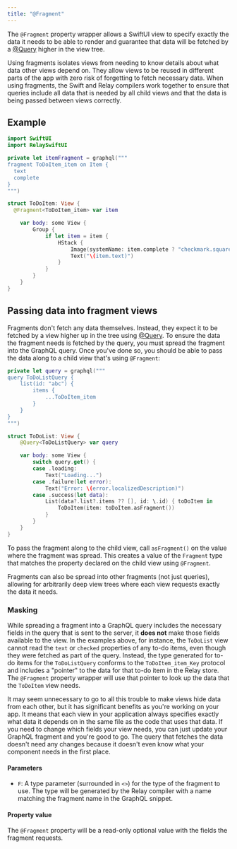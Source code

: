 ```yaml
---
title: "@Fragment"
---
```


The `@Fragment` property wrapper allows a SwiftUI view to specify exactly the data it needs to be able to render and guarantee that data will be fetched by a [@Query](query.md) higher in the view tree.

Using fragments isolates views from needing to know details about what data other views depend on. They allow views to be reused in different parts of the app with zero risk of forgetting to fetch necessary data. When using fragments, the Swift and Relay compilers work together to ensure that queries include all data that is needed by all child views and that the data is being passed between views correctly.

## Example

```swift
import SwiftUI
import RelaySwiftUI

private let itemFragment = graphql("""
fragment ToDoItem_item on Item {
  text
  complete
}
""")

struct ToDoItem: View {
  @Fragment<ToDoItem_item> var item

    var body: some View {
        Group {
            if let item = item {
                HStack {
                    Image(systemName: item.complete ? "checkmark.square" : "square")
                    Text("\(item.text)")
                }
            }
        }
    }
}
```

## Passing data into fragment views

Fragments don't fetch any data themselves. Instead, they expect it to be fetched by a view higher up in the tree using [@Query](query.md). To ensure the data the fragment needs is fetched by the query, you must spread the fragment into the GraphQL query. Once you've done so, you should be able to pass the data along to a child view that's using `@Fragment`:

```swift
private let query = graphql("""
query ToDoListQuery {
    list(id: "abc") {
        items {
            ...ToDoItem_item
        }
    }
}
""")

struct ToDoList: View {
    @Query<ToDoListQuery> var query

    var body: some View {
        switch query.get() {
        case .loading:
            Text("Loading...")
        case .failure(let error):
            Text("Error: \(error.localizedDescription)")
        case .success(let data):
            List(data?.list?.items ?? [], id: \.id) { toDoItem in
                ToDoItem(item: toDoItem.asFragment())
            }
        }
    }
}
```

To pass the fragment along to the child view, call `asFragment()` on the value where the fragment was spread. This creates a value of the `Fragment` type that matches the property declared on the child view using `@Fragment`.

Fragments can also be spread into other fragments (not just queries), allowing for arbitrarily deep view trees where each view requests exactly the data it needs.

### Masking

While spreading a fragment into a GraphQL query includes the necessary fields in the query that is sent to the server, it **does not** make those fields available to the view. In the examples above, for instance, the `ToDoList` view cannot read the `text` or `checked` properties of any to-do items, even though they were fetched as part of the query. Instead, the type generated for to-do items for the `ToDoListQuery` conforms to the `ToDoItem_item_Key` protocol and includes a "pointer" to the data for that to-do item in the Relay store. The `@Fragment` property wrapper will use that pointer to look up the data that the `ToDoItem` view needs.

It may seem unnecessary to go to all this trouble to make views hide data from each other, but it has significant benefits as you're working on your app. It means that each view in your application always specifies exactly what data it depends on in the same file as the code that uses that data. If you need to change which fields your view needs, you can just update your GraphQL fragment and you're good to go. The query that fetches the data doesn't need any changes because it doesn't even know what your component needs in the first place.

#### Parameters

- `F`: A type parameter (surrounded in `<>`) for the type of the fragment to use. The type will be generated by the Relay compiler with a name matching the fragment name in the GraphQL snippet.

#### Property value

The `@Fragment` property will be a read-only optional value with the fields the fragment requests.